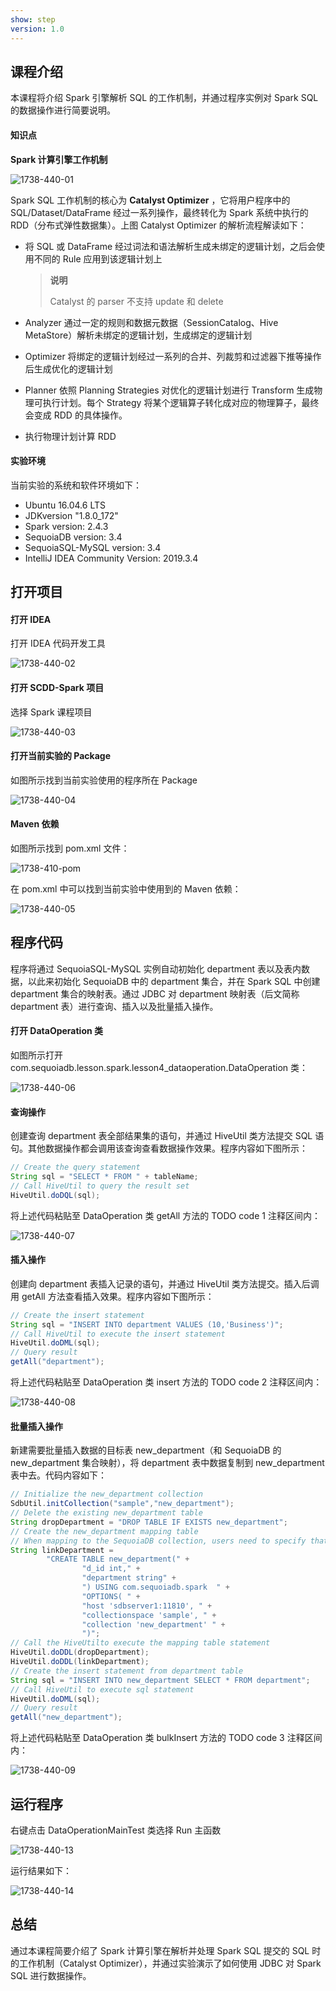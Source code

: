 ```yaml
---
show: step
version: 1.0 
---
```


## 课程介绍

本课程将介绍 Spark 引擎解析 SQL 的工作机制，并通过程序实例对 Spark SQL 的数据操作进行简要说明。

#### 知识点

**Spark 计算引擎工作机制**

![1738-440-01](https://doc.shiyanlou.com/courses/1738/1207281/036f44e333e7d57a85e5327247f53dd6-0)

Spark SQL 工作机制的核心为 **Catalyst Optimizer** ，它将用户程序中的 SQL/Dataset/DataFrame 经过一系列操作，最终转化为 Spark 系统中执行的 RDD（分布式弹性数据集）。上图 Catalyst Optimizer 的解析流程解读如下：

* 将 SQL 或 DataFrame 经过词法和语法解析生成未绑定的逻辑计划，之后会使用不同的 Rule 应用到该逻辑计划上

  > **说明**
  >
  > Catalyst 的 parser 不支持 update 和 delete

* Analyzer 通过一定的规则和数据元数据（SessionCatalog、Hive MetaStore）解析未绑定的逻辑计划，生成绑定的逻辑计划

* Optimizer 将绑定的逻辑计划经过一系列的合并、列裁剪和过滤器下推等操作后生成优化的逻辑计划

* Planner 依照 Planning Strategies 对优化的逻辑计划进行 Transform 生成物理可执行计划。每个 Strategy 将某个逻辑算子转化成对应的物理算子，最终会变成 RDD 的具体操作。

* 执行物理计划计算 RDD

#### 实验环境

当前实验的系统和软件环境如下：

* Ubuntu 16.04.6 LTS
* JDKversion "1.8.0_172"
* Spark version: 2.4.3
* SequoiaDB version: 3.4
* SequoiaSQL-MySQL version: 3.4
* IntelliJ IDEA Community Version: 2019.3.4

## 打开项目

#### 打开 IDEA

打开 IDEA 代码开发工具

![1738-440-02](https://doc.shiyanlou.com/courses/1738/1207281/6526b50a5804f3670aa08ce9d22a58ed-0)

#### 打开 SCDD-Spark 项目

选择 Spark 课程项目

![1738-440-03](https://doc.shiyanlou.com/courses/1738/1207281/b572ff7a748922a4c968dcebf9c2aff1-0)

#### 打开当前实验的 Package

如图所示找到当前实验使用的程序所在 Package

![1738-440-04](https://doc.shiyanlou.com/courses/1738/1207281/476281f8577bd49edc919f610ebb4c34-0)

#### Maven 依赖

如图所示找到 pom.xml 文件：

![1738-410-pom](https://doc.shiyanlou.com/courses/1738/1207281/2096e77f8ff05283b1b51e9f5182b861-0)

在 pom.xml 中可以找到当前实验中使用到的 Maven 依赖：

![1738-440-05](https://doc.shiyanlou.com/courses/1738/1207281/fddb0b1419a941b7a140e64c3c2f3220-0)

## 程序代码

程序将通过 SequoiaSQL-MySQL 实例自动初始化 department 表以及表内数据，以此来初始化 SequoiaDB 中的 department 集合，并在 Spark SQL 中创建 department 集合的映射表。通过 JDBC 对 department 映射表（后文简称 department 表）进行查询、插入以及批量插入操作。

#### 打开 DataOperation 类

如图所示打开 com.sequoiadb.lesson.spark.lesson4_dataoperation.DataOperation 类：

![1738-440-06](https://doc.shiyanlou.com/courses/1738/1207281/733ca2cd521102c4511376ae73045417-0)

#### 查询操作

创建查询 department 表全部结果集的语句，并通过 HiveUtil 类方法提交 SQL 语句。其他数据操作都会调用该查询查看数据操作效果。程序内容如下图所示：

```java
// Create the query statement
String sql = "SELECT * FROM " + tableName;
// Call HiveUtil to query the result set
HiveUtil.doDQL(sql);
```

将上述代码粘贴至 DataOperation 类 getAll 方法的 TODO code 1 注释区间内：

![1738-440-07](https://doc.shiyanlou.com/courses/1738/1207281/f19f8835f93c0c6802783018b61dbe31-0)

#### 插入操作

创建向 department 表插入记录的语句，并通过 HiveUtil 类方法提交。插入后调用 getAll 方法查看插入效果。程序内容如下图所示：

```java
// Create the insert statement
String sql = "INSERT INTO department VALUES (10,'Business')";
// Call HiveUtil to execute the insert statement
HiveUtil.doDML(sql);
// Query result
getAll("department");
```

将上述代码粘贴至 DataOperation 类 insert 方法的 TODO code 2 注释区间内：

![1738-440-08](https://doc.shiyanlou.com/courses/1738/1207281/3ab5e5fb0b3808123c685c904bad020d-0)

#### 批量插入操作

新建需要批量插入数据的目标表 new_department（和 SequoiaDB 的 new_department 集合映射），将 department 表中数据复制到  new_department 表中去。代码内容如下：

```java
// Initialize the new_department collection
SdbUtil.initCollection("sample","new_department");
// Delete the existing new_department table
String dropDepartment = "DROP TABLE IF EXISTS new_department";
// Create the new_department mapping table
// When mapping to the SequoiaDB collection, users need to specify that the table structure is consistent with the select source table
String linkDepartment =
        "CREATE TABLE new_department(" +
                "d_id int," +
                "department string" +
                ") USING com.sequoiadb.spark  " +
                "OPTIONS( " +
                "host 'sdbserver1:11810', " +
                "collectionspace 'sample', " +
                "collection 'new_department' " +
                ")";
// Call the HiveUtilto execute the mapping table statement
HiveUtil.doDDL(dropDepartment);
HiveUtil.doDDL(linkDepartment);
// Create the insert statement from department table
String sql = "INSERT INTO new_department SELECT * FROM department";
// Call HiveUtil to execute sql statement
HiveUtil.doDML(sql);
// Query result
getAll("new_department");
```

将上述代码粘贴至 DataOperation 类 bulkInsert 方法的 TODO code 3 注释区间内：

![1738-440-09](https://doc.shiyanlou.com/courses/1738/1207281/2d89c3a1ab7eb5526d84a3f54986ef01-0)

## 运行程序

右键点击 DataOperationMainTest 类选择 Run 主函数

![1738-440-13](https://doc.shiyanlou.com/courses/1738/1207281/8e4d2325ba066d2ac0271c0597b2fd7a-0)

运行结果如下：

![1738-440-14](https://doc.shiyanlou.com/courses/1738/1207281/0ec58b91b675c36b5f2fb6c175b20eef-0)

## 总结

通过本课程简要介绍了 Spark 计算引擎在解析并处理 Spark SQL 提交的 SQL 时的工作机制（Catalyst Optimizer），并通过实验演示了如何使用 JDBC 对 Spark SQL 进行数据操作。
